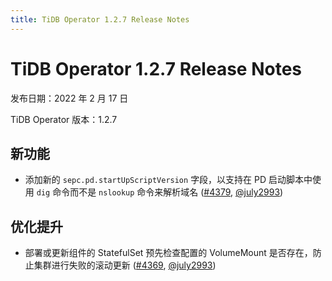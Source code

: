 ```yaml
---
title: TiDB Operator 1.2.7 Release Notes
---
```

# TiDB Operator 1.2.7 Release Notes

发布日期：2022 年 2 月 17 日

TiDB Operator 版本：1.2.7

## 新功能

- 添加新的 `sepc.pd.startUpScriptVersion` 字段，以支持在 PD 启动脚本中使用 `dig` 命令而不是 `nslookup` 命令来解析域名 ([#4379](https://github.com/pingcap/tidb-operator/pull/4379), [@july2993](https://github.com/july2993))

## 优化提升

- 部署或更新组件的 StatefulSet 预先检查配置的 VolumeMount 是否存在，防止集群进行失败的滚动更新 ([#4369](https://github.com/pingcap/tidb-operator/pull/4369), [@july2993](https://github.com/july2993))
